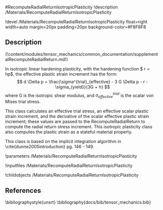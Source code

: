 #RecomputeRadialReturnIsotropicPlasticity
!description /Materials/RecomputeRadialReturnIsotropicPlasticity

!devel /Materials/RecomputeRadialReturnIsotropicPlasticity float=right width=auto margin=20px padding=20px background-color=#F8F8F8

## Description
{!content/modules/tensor_mechanics/common_documentation/supplementalRecomputeRadialReturn.md!}

In isotropic linear hardening plasticity, with the hardening function $ r = hp$, the effective plastic strain increment has the form:
$$
 d \Delta p = \frac{\sigma^{trial}_{effective} - 3 G \Delta p - r - \sigma_{yield}}{3G + h}
$$
where G is the isotropic shear modulus, and $\sigma^{trial}_{effective}$ is the scalar von Mises trial stress.

This class calculates an effective trial stress, an effective scalar plastic strain increment, and the derivative of the scalar effective plastic strain increment; these values are passed to the RecomputeRadialReturn to compute the radial return stress increment.  This isotropic plasticity class also computes the plastic strain as a stateful material property.

This class is based on the implicit integration algorithm in \cite{dunne2005introduction} pg. 146 - 149.

!parameters /Materials/RecomputeRadialReturnIsotropicPlasticity

!inputfiles /Materials/RecomputeRadialReturnIsotropicPlasticity

!childobjects /Materials/RecomputeRadialReturnIsotropicPlasticity

## References
\bibliographystyle{unsrt}
\bibliography{docs/bib/tensor_mechanics.bib}
